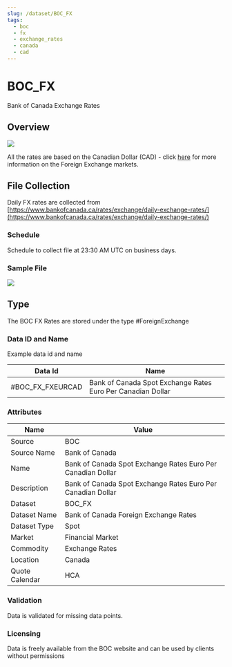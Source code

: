 ```yaml
---
slug: /dataset/BOC_FX
tags:
  - boc
  - fx
  - exchange_rates
  - canada
  - cad
---
```


BOC_FX
============================================================

Bank of Canada Exchange Rates

## Overview

![](/img/data/boc.png)

All the rates are based on the Canadian Dollar (CAD) - click [here](/docs/data/fx) for more information on the Foreign Exchange markets.

## File Collection

Daily FX rates are collected from [https://www.bankofcanada.ca/rates/exchange/daily-exchange-rates/](https://www.bankofcanada.ca/rates/exchange/daily-exchange-rates/)

### Schedule

Schedule to collect file at 23:30 AM UTC on business days.

### Sample File

![](/attachments/216367259/229572776.png)

## Type

The BOC FX Rates are stored under the type #ForeignExchange

### Data ID and Name

Example data id and name

|Data Id|Name|
|-|-|
|#BOC\_FX\_FXEURCAD|Bank of Canada Spot Exchange Rates Euro Per Canadian Dollar|

### Attributes

|Name|Value|
|-|-|
|Source|BOC|
|Source Name|Bank of Canada|
|Name|Bank of Canada Spot Exchange Rates Euro Per Canadian Dollar|
|Description|Bank of Canada Spot Exchange Rates Euro Per Canadian Dollar|
|Dataset|BOC_FX|
|Dataset Name|Bank of Canada Foreign Exchange Rates|
|Dataset Type|Spot|
|Market|Financial Market|
|Commodity|Exchange Rates|
|Location|Canada|
|Quote Calendar|HCA|

### Validation

Data is validated for missing data points.

### Licensing

Data is freely available from the BOC website and can be used by clients without permissions

